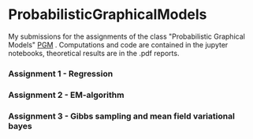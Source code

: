# ProbabilisticGraphicalModels
My submissions for the assignments of the class "Probabilistic Graphical Models" [PGM](http://helios.mi.parisdescartes.fr/~platouch/mva/Introduction%20to%20Probabilistic%20Graphical%20Models%20-%20MVA.html) . Computations and code are contained in the jupyter notebooks, theoretical results are in the .pdf reports.

### Assignment 1 - Regression

### Assignment 2 - EM-algorithm

### Assignment 3 - Gibbs sampling and mean field variational bayes

